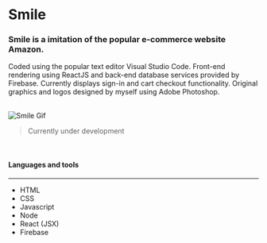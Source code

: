 # Smile
### Smile is a imitation of the popular e-commerce website Amazon.
 Coded using the popular text editor
Visual Studio Code. Front-end rendering using ReactJS and back-end database services provided by
Firebase. Currently displays sign-in and cart checkout functionality. Original graphics and logos designed by
myself using Adobe Photoshop.  
<br/>

![Smile Gif](https://i.imgur.com/yd4iNsb.gif)

> Currently under development 

<br/>

#### Languages and tools 
---

* HTML
* CSS
* Javascript
* Node
* React (JSX)
* Firebase
